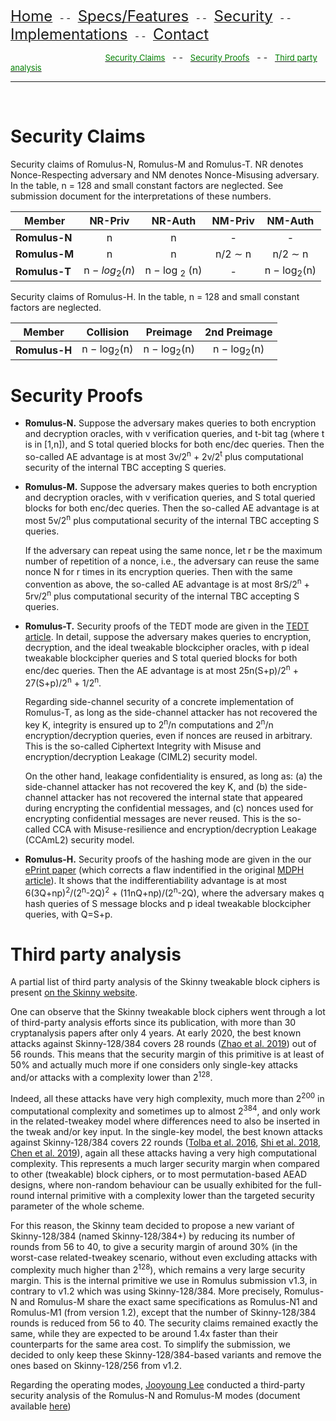 [<font size="+2.5">Home</font>](https://romulusae.github.io/romulus/) &nbsp; - - &nbsp; [<font size="+2.5">Specs/Features</font>](https://romulusae.github.io/romulus/specs) &nbsp; - - &nbsp; [<font size="+2.5">Security</font>](https://romulusae.github.io/romulus/security) &nbsp; - - &nbsp; [<font size="+2.5">Implementations</font>](https://romulusae.github.io/romulus/impl)  &nbsp; - - &nbsp; [<font size="+2.5">Contact</font>](https://romulusae.github.io/romulus/contact)   

&nbsp; &emsp; &emsp; &emsp; &emsp; &emsp; &emsp; &emsp; &emsp; [<font size="-1.0" color="green">Security Claims</font>](https://romulusae.github.io/romulus/security#security-claims) &nbsp; - - &nbsp; [<font size="-1.0" color="green">Security Proofs</font>](https://romulusae.github.io/romulus/security#security-proofs) &nbsp; - - &nbsp; [<font size="-1.0" color="green">Third party analysis</font>](https://romulusae.github.io/romulus/security#third-party-analysis) 

---

&nbsp;   

# Security Claims

Security claims of Romulus-N, Romulus-M and Romulus-T. NR denotes Nonce-Respecting adversary and NM denotes Nonce-Misusing adversary. In the table, n = 128 and small constant
factors are neglected. See submission document for the interpretations of these numbers.

| Member        | NR-Priv           | NR-Auth   | NM-Priv | NM-Auth |   
| ------------- |:-------------:|:-------------:|:-------------:|:-------------:|  
| **Romulus-N**      | n | n | - | - |   
| **Romulus-M**      | n | n | n/2 ∼ n | n/2 ∼ n |   
| **Romulus-T**     | n − $log_2(n)$ | n − log <sub>2</sub> (n) | - |  n − log<sub>2</sub>(n) |   

Security claims of Romulus-H. In the table, n = 128 and small constant factors are neglected.

| Member        | Collision           | Preimage   | 2nd Preimage |   
| ------------- |:-------------:|:-------------:|:-------------:|   
| **Romulus-H**      | n − log<sub>2</sub>(n) | n − log<sub>2</sub>(n) | n − log<sub>2</sub>(n) |   


# Security Proofs

- **Romulus-N.** Suppose the adversary makes queries to both encryption and decryption oracles, with v verification queries, and t-bit tag (where t is in [1,n]), and S total queried blocks for both enc/dec queries. Then the so-called AE advantage is at most 3v/2<sup>n</sup> + 2v/2<sup>t</sup> plus computational security of the internal TBC accepting S queries. 

- **Romulus-M.** Suppose the adversary makes queries to both encryption and decryption oracles, with v verification queries, and S total queried blocks for both enc/dec queries. Then the so-called AE advantage is at most 5v/2<sup>n</sup> plus computational security of the internal TBC accepting S queries.

    If the adversary can repeat using the same nonce, let r be the maximum number of repetition of a nonce, i.e., the adversary can reuse the same nonce N for r times in its encryption queries. Then with the same convention as above, the so-called AE advantage is at most 8rS/2<sup>n</sup> + 5rv/2<sup>n</sup> plus computational security of the internal TBC accepting S queries.

- **Romulus-T.** Security proofs of the TEDT mode are given in the [TEDT article](https://eprint.iacr.org/2019/137). In detail, suppose the adversary makes queries to encryption, decryption, and the ideal tweakable blockcipher oracles, with p ideal tweakable blockcipher queries and S total queried blocks for both enc/dec queries. Then the AE advantage is at most 25n(S+p)/2<sup>n</sup> + 27(S+p)/2<sup>n</sup> + 1/2<sup>n</sup>.

    Regarding side-channel security of a concrete implementation of Romulus-T, as long as the side-channel attacker has not recovered the key K, integrity is ensured up to 2<sup>n</sup>/n computations and 2<sup>n</sup>/n encryption/decryption queries, even if nonces are reused in arbitrary. This is the so-called Ciphertext Integrity with Misuse and encryption/decryption Leakage (CIML2) security model.

    On the other hand, leakage confidentiality is ensured, as long as: (a) the side-channel attacker has not recovered the key K, and (b) the side-channel attacker has not recovered the internal state that appeared during encrypting the confidential messages, and (c) nonces used for encrypting confidential messages are never reused. This is the so-called CCA with Misuse-resilience and encryption/decryption Leakage (CCAmL2) security model.

- **Romulus-H.** Security proofs of the hashing mode are given in the our [ePrint paper](https://eprint.iacr.org/2021/1469) (which corrects a flaw indentified in the original [MDPH article](https://link.springer.com/chapter/10.1007/978-3-030-30530-7_4)). It shows that the indifferentiability advantage is at most 6(3Q+np)<sup>2</sup>/(2<sup>n</sup>-2Q)<sup>2</sup> + (11nQ+np)/(2<sup>n</sup>-2Q), where the adversary makes q hash queries of S message blocks and p ideal tweakable blockcipher queries, with Q=S+p. 


# Third party analysis

A partial list of third party analysis of the Skinny tweakable block ciphers is present [on the Skinny website](https://sites.google.com/site/skinnycipher/security). 

One can observe that the Skinny tweakable block ciphers went through a lot of third-party analysis efforts since its publication, with more than 30 cryptanalysis papers after only 4 years. At early 2020, the best known attacks against Skinny-128/384 covers 28 rounds ([Zhao et al. 2019](https://eprint.iacr.org/2019/714)) out of 56 rounds. This means that the security margin of this primitive is at least of 50% and actually much more if one considers only single-key attacks and/or attacks with a complexity lower than 2<sup>128</sup>.

Indeed, all these attacks have very high complexity, much more than 2<sup>200</sup> in computational complexity and sometimes up to almost 2<sup>384</sup>, and only work in the related-tweakey model where differences need to also be inserted in the tweak and/or key input. In the single-key model, the best known attacks against Skinny-128/384 covers 22 rounds ([Tolba et al. 2016](https://eprint.iacr.org/2016/1115.pdf), [Shi et al. 2018](https://eprint.iacr.org/2018/813.pdf), [Chen et al. 2019](https://link.springer.com/chapter/10.1007/978-3-030-41579-2_14)), again all these attacks having a very high computational complexity. This represents a much larger security margin when compared to other (tweakable) block ciphers, or to most permutation-based AEAD designs, where non-random behaviour can be usually exhibited for the full-round internal primitive with a complexity lower than the targeted security parameter of the whole scheme. 

For this reason, the Skinny team decided to propose a new variant of Skinny-128/384 (named Skinny-128/384+) by reducing its number of rounds from 56 to 40, to give a security margin of around 30% (in the worst-case related-tweakey scenario, without even excluding attacks with complexity much higher than 2<sup>128</sup>), which remains a very large security margin. This is the internal primitive we use in Romulus submission v1.3, in contrary to v1.2 which was using Skinny-128/384. More precisely, Romulus-N and Romulus-M share the exact same specifications as Romulus-N1 and Romulus-M1 (from version 1.2), except that the number of Skinny-128/384 rounds is reduced from 56 to 40. The security claims remained exactly the same, while they are expected to be around 1.4x faster than their counterparts for the same area cost. To simplify the submission, we decided to only keep these Skinny-128/384-based variants and remove the ones based on Skinny-128/256 from v1.2.

Regarding the operating modes, [Jooyoung Lee](https://cs.kaist.ac.kr/people/view?idx=536&kind=faculty&menu=167) conducted a third-party security analysis of the Romulus-N and Romulus-M modes (document available [here](https://romulusae.github.io/romulus/docs/Security_evaluation_Romulus_Jooyoung_Lee.pdf)) 
